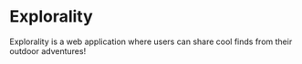 # Explorality

Explorality is a web application where users can share cool finds from their outdoor adventures!
